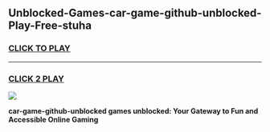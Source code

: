 
## Unblocked-Games-car-game-github-unblocked-Play-Free-stuha
<h3>
<a href="https://premium76.site?title=car-game-github-unblocked&ref=18A1">CLICK TO PLAY</a></h3>
<hr>

<h3>
<a href="https://premium76.site?title=car-game-github-unblocked&ref=18A1">CLICK 2 PLAY</a>
  
</h3>

<a href="https://premium76.site?title=car-game-github-unblocked&ref=18A1"><img src="https://clearcache.store/games.png"></a>


**car-game-github-unblocked games unblocked: Your Gateway to Fun and Accessible Online Gaming**
